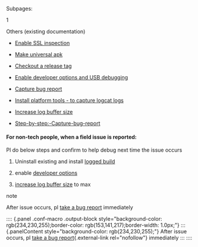 Subpages:

1

Others (existing documentation)

- [Enable SSL
  inspection](https://docs.google.com/presentation/d/1TQh5HxPtxm5qZkF10sE9UhMRDtv-tIfTwiQUDkRBCQA/edit?usp=sharing)

- [Make universal
  apk](https://drive.google.com/drive/folders/1ev4ih1p70CEF-JfgaMSc2XV8wCcKZZC0?usp=sharing)

- [Checkout a release
  tag](https://drive.google.com/file/d/1IYxYY3M3SdpMiZB8TX9WIS2k_iHUN3px/view?usp=sharing)

- [Enable developer options and USB
  debugging](https://drive.google.com/file/d/1z3c8OA3wdDNX5W2VkQNOKG2IJzx7w42K/view?usp=sharing)

- [Capture bug
  report](https://developer.android.com/studio/debug/bug-report#bugreportdevice)

- [Install platform tools - to capture logcat
  logs](https://developer.android.com/studio/releases/platform-tools)

- [Increase log buffer
  size](https://drive.google.com/open?id=1INEq5_vI5NpHnG_Vyn5uyRTWpCIZkE47)

- [Step-by-step:-Capture-bug-report](https://gitlab.dailyhunt.in/coolfie/coolfie-android/wikis/Step-by-step:-Capture-bug-report)

#### For non-tech people, when a field issue is reported:

Pl do below steps and confirm to help debug next time the issue occurs

1.  Uninstall existing and install [logged
    build](http://newshunt.net.in:8091/Test/dhandroiddev/releases/31.2.10-RC/eterno/Dailyhunt_31.2.10.prod.log.apk)

2.  enable [developer
    options](https://drive.google.com/file/d/1z3c8OA3wdDNX5W2VkQNOKG2IJzx7w42K/view)

3.  [increase log buffer
    size](https://drive.google.com/file/d/1INEq5_vI5NpHnG_Vyn5uyRTWpCIZkE47/view)
    to max

note

After issue occurs, pl [take a bug
report](https://developer.android.com/studio/debug/bug-report#bugreportdevice)
immediately

:::: {.panel .conf-macro .output-block style="background-color: rgb(234,230,255);border-color: rgb(153,141,217);border-width: 1.0px;"}
::: {.panelContent style="background-color: rgb(234,230,255);"}
After issue occurs, pl [take a bug
report](https://developer.android.com/studio/debug/bug-report#bugreportdevice){.external-link
rel="nofollow"} immediately
:::
::::
